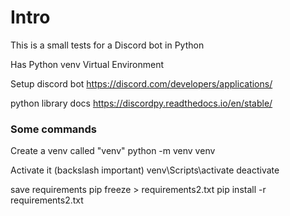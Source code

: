 # Intro

This is a small tests for a Discord bot in Python


Has
Python venv Virtual Environment

Setup discord bot
https://discord.com/developers/applications/

python library docs
https://discordpy.readthedocs.io/en/stable/


### Some commands

Create a venv called "venv"
python -m venv venv

Activate it (backslash important)
venv\Scripts\activate
deactivate

save requirements
pip freeze > requirements2.txt
pip install -r requirements2.txt
